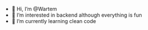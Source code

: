 - 👋 Hi, I’m @Wartem
- 👀 I’m interested in backend although everything is fun
- 🌱 I’m currently learning clean code

<!---
Wartem/Wartem is a ✨ special ✨ repository because its `README.md` (this file) appears on your GitHub profile.
You can click the Preview link to take a look at your changes.
--->
